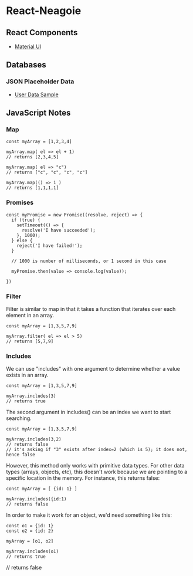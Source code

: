 # React-Neagoie

## React Components

* [Material UI](https://material-ui.com/)

## Databases

### JSON Placeholder Data

* [User Data Sample](https://jsonplaceholder.typicode.com/users)

## JavaScript Notes

### Map

```
const myArray = [1,2,3,4]

myArray.map( el => el + 1)
// returns [2,3,4,5]

myArray.map( el => "c")
// returns ["c", "c", "c", "c"]

myArray.map(() => 1 )
// returns [1,1,1,1]
```

### Promises

```
const myPromise = new Promise((resolve, reject) => {
  if (true) {
    setTimeout(() => {
      resolve('I have succeeded');  
    }, 1000);
  } else {
    reject('I have failed!');
  }
  
  // 1000 is number of milliseconds, or 1 second in this case
  
  myPromise.then(value => console.log(value));

})

```

### Filter

Filter is similar to map in that it takes a function that iterates over each element in an array. 

```
const myArray = [1,3,5,7,9]

myArray.filter( el => el > 5)
// returns [5,7,9]
```

### Includes

We can use "includes" with one argument to determine whether a value exists in an array. 

```
const myArray = [1,3,5,7,9]

myArray.includes(3)
// returns true
```

The second argument in includes() can be an index we want to start searching. 

```
const myArray = [1,3,5,7,9]

myArray.includes(3,2)
// returns false
// it's asking if "3" exists after index=2 (which is 5); it does not, hence false
```

However, this method only works with primitive data types. For other data types (arrays, objects, etc), this doesn't work because we are pointing to a specific location in the memory. For instance, this returns false:

```
const myArray = [ {id: 1} ]

myArray.includes({id:1)
// returns false
```

In order to make it work for an object, we'd need something like this:

```
const o1 = {id: 1} 
const o2 = {id: 2}

myArray = [o1, o2]

myArray.includes(o1)
// returns true
```
// returns false
```
